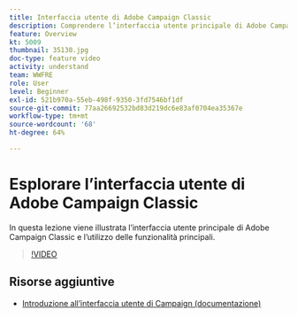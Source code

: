 ```yaml
---
title: Interfaccia utente di Adobe Campaign Classic
description: Comprendere l’interfaccia utente principale di Adobe Campaign Classic e mostra come navigare tra le funzionalità principali.
feature: Overview
kt: 5009
thumbnail: 35130.jpg
doc-type: feature video
activity: understand
team: WWFRE
role: User
level: Beginner
exl-id: 521b970a-55eb-498f-9350-3fd7546bf1df
source-git-commit: 77aa26692532bd83d219dc6e83af0704ea35367e
workflow-type: tm+mt
source-wordcount: '68'
ht-degree: 64%

---
```


# Esplorare l’interfaccia utente di Adobe Campaign Classic

In questa lezione viene illustrata l’interfaccia utente principale di Adobe Campaign Classic e l’utilizzo delle funzionalità principali.

>[!VIDEO](https://video.tv.adobe.com/v/35130?quality=12)

## Risorse aggiuntive

* [Introduzione all’interfaccia utente di Campaign (documentazione)](https://experienceleague.adobe.com/docs/campaign-classic/using/getting-started/starting-with-adobe-campaign/campaign-workspace/adobe-campaign-workspace.html?lang=it)
